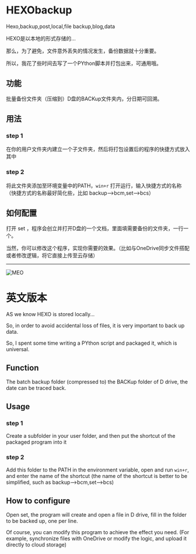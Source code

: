 # HEXObackup
Hexo,backup,post,local,file backup,blog,data

HEXO是以本地的形式存储的...

那么，为了避免，文件意外丢失的情况发生，备份数据就十分重要。

所以，我花了些时间去写了一个PYthon脚本并打包出来，可通用哦。

## 功能

批量备份文件夹（压缩到）D盘的BACKup文件夹内，分日期可回溯。


## 用法

### step 1

在你的用户文件夹内建立一个子文件夹，然后将打包设置后的程序的快捷方式放入其中


### step 2

将此文件夹添加至环境变量中的PATH，`win+r` 打开运行，输入快捷方式的名称（快捷方式的名称最好简化些，比如 backup-->bcm,set-->bcs）


## 如何配置

打开 set ，程序会创立并打开D盘的一个文档，里面填需要备份的文件夹，一行一个。

当然，你可以修改这个程序，实现你需要的效果。（比如与OneDrive同步文件搭配或者修改逻辑，将它直接上传至云存储）

--------------
![MEO](https://tva1.sinaimg.cn/large/9bd9b167gy1g2qklwroj6j21hc0u0kha.jpg "LOVE")

# 英文版本

AS we know
HEXO is stored locally...

So, in order to avoid accidental loss of files, it is very important to back up data.

So, I spent some time writing a PYthon script and packaged it, which is universal.

## Function

The batch backup folder (compressed to) the BACKup folder of D drive, the date can be traced back.


## Usage

### step 1

Create a subfolder in your user folder, and then put the shortcut of the packaged program into it


### step 2

Add this folder to the PATH in the environment variable, open and run `win+r`, and enter the name of the shortcut (the name of the shortcut is better to be simplified, such as backup-->bcm,set-->bcs)


## How to configure

Open set, the program will create and open a file in D drive, fill in the folder to be backed up, one per line.

Of course, you can modify this program to achieve the effect you need. (For example, synchronize files with OneDrive or modify the logic, and upload it directly to cloud storage)

